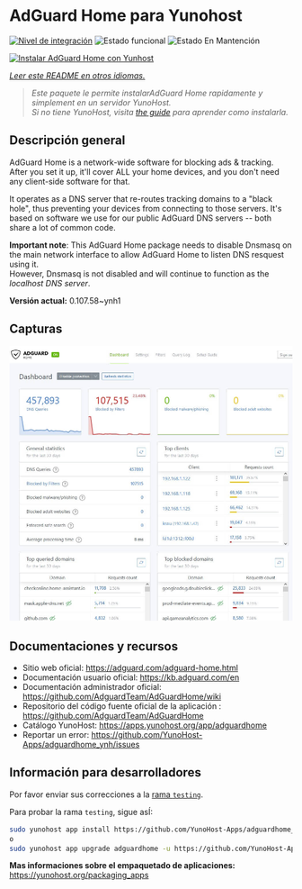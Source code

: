 <!--
Este archivo README esta generado automaticamente<https://github.com/YunoHost/apps/tree/master/tools/readme_generator>
No se debe editar a mano.
-->

# AdGuard Home para Yunohost

[![Nivel de integración](https://apps.yunohost.org/badge/integration/adguardhome)](https://ci-apps.yunohost.org/ci/apps/adguardhome/)
![Estado funcional](https://apps.yunohost.org/badge/state/adguardhome)
![Estado En Mantención](https://apps.yunohost.org/badge/maintained/adguardhome)

[![Instalar AdGuard Home con Yunhost](https://install-app.yunohost.org/install-with-yunohost.svg)](https://install-app.yunohost.org/?app=adguardhome)

*[Leer este README en otros idiomas.](./ALL_README.md)*

> *Este paquete le permite instalarAdGuard Home rapidamente y simplement en un servidor YunoHost.*  
> *Si no tiene YunoHost, visita [the guide](https://yunohost.org/install) para aprender como instalarla.*

## Descripción general

AdGuard Home is a network-wide software for blocking ads & tracking. After you set it up, it'll cover ALL your home devices, and you don't need any client-side software for that.

It operates as a DNS server that re-routes tracking domains to a "black hole", thus preventing your devices from connecting to those servers. It's based on software we use for our public AdGuard DNS servers -- both share a lot of common code.

**Important note**: This AdGuard Home package needs to disable Dnsmasq on the main network interface to allow AdGuard Home to listen DNS resquest using it.  
However, Dnsmasq is not disabled and will continue to function as the *localhost DNS server*.


**Versión actual:** 0.107.58~ynh1

## Capturas

![Captura de AdGuard Home](./doc/screenshots/screenshot.jpg)

## Documentaciones y recursos

- Sitio web oficial: <https://adguard.com/adguard-home.html>
- Documentación usuario oficial: <https://kb.adguard.com/en>
- Documentación administrador oficial: <https://github.com/AdguardTeam/AdGuardHome/wiki>
- Repositorio del código fuente oficial de la aplicación : <https://github.com/AdguardTeam/AdGuardHome>
- Catálogo YunoHost: <https://apps.yunohost.org/app/adguardhome>
- Reportar un error: <https://github.com/YunoHost-Apps/adguardhome_ynh/issues>

## Información para desarrolladores

Por favor enviar sus correcciones a la [rama `testing`](https://github.com/YunoHost-Apps/adguardhome_ynh/tree/testing).

Para probar la rama `testing`, sigue asÍ:

```bash
sudo yunohost app install https://github.com/YunoHost-Apps/adguardhome_ynh/tree/testing --debug
o
sudo yunohost app upgrade adguardhome -u https://github.com/YunoHost-Apps/adguardhome_ynh/tree/testing --debug
```

**Mas informaciones sobre el empaquetado de aplicaciones:** <https://yunohost.org/packaging_apps>

